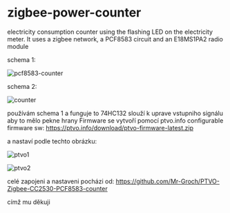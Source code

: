 # zigbee-power-counter
electricity consumption counter using the flashing LED on the electricity meter. It uses a zigbee network, a PCF8583 circuit and an E18MS1PA2 radio module


schema 1:

![pcf8583-counter](https://github.com/halata83/zigbee-power-counter/assets/25054422/f04ffc6f-8562-4ae5-a260-ff628fd30756)

schema 2:

![counter](https://github.com/halata83/zigbee-power-counter/assets/25054422/b564d098-5ca8-4df4-85a2-b89cebff659b)

používám schema 1 a funguje to
74HC132 slouží k uprave vstupniho signálu aby to mělo pekne hrany
Firmware se vytvoří pomocí ptvo.info configurable firmware sw: https://ptvo.info/download/ptvo-firmware-latest.zip

a nastaví podle techto obrázku:
 

![ptvo1](https://github.com/halata83/zigbee-power-counter/assets/25054422/ddb605e8-6f06-4547-b815-6740a7182af0)


![ptvo2](https://github.com/halata83/zigbee-power-counter/assets/25054422/2dcf325b-fe0b-474e-b775-64f80c1721fd)


celé zapojeni a nastaveni pocházi od:
https://github.com/Mr-Groch/PTVO-Zigbee-CC2530-PCF8583-counter

címž mu děkuji
